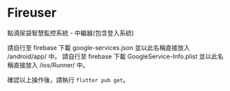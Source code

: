 # Fireuser

點滴尿袋智慧監控系統 - 中繼器(包含登入系統)

請自行至 firebase 下載 google-services.json 並以此名稱直接放入 /android/app/ 中。
請自行至 firebase 下載 GoogleService-Info.plist 並以此名稱直接放入 /ios/Runner/ 中。

確認以上操作後，請執行 `flutter pub get`。
